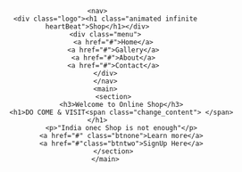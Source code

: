 <!DOCTYPE html>
<html>
<head>
	<title>online retailer</title>
	<link rel="stylesheet" type="text/css" href="css/style.css">
	 <link rel="stylesheet" href="https://cdnjs.cloudflare.com/ajax/libs/animate.css/3.7.2/animate.min.css">
</head>
<body>

<header>
	
	<nav>
		<div class="logo"><h1 class="animated infinite heartBeat">Shop</h1></div>
		<div class="menu">
			<a href="#">Home</a>
			<a href="#">Gallery</a>
			<a href="#">About</a>
			<a href="#">Contact</a>
		</div>
		</nav>
		<main>
			<section>
				<h3>Welcome to Online Shop</h3>
				<h1>DO COME & VISIT<span class="change_content"> </span></h1>
				<p>"India onec Shop is not enough"</p>
				<a href="#" class="btnone">Learn more</a>
				<a href="#"class="btntwo">SignUp Here</a>
			</section>
		</main>
	
</header>
</body>
</html>
